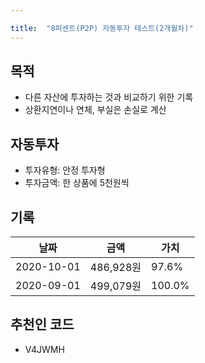 ```yaml
---

title:  "8퍼센트(P2P) 자동투자 테스트(2개월차)"
---
```


## 목적
- 다른 자산에 투자하는 것과 비교하기 위한 기록
- 상환지연이나 연체, 부실은 손실로 계산

## 자동투자
- 투자유형: 안정 투자형
- 투자금액: 한 상품에 5천원씩

## 기록

| 날짜 | 금액 | 가치 |
|------|----|--------|
| 2020-10-01 | 486,928원 | 97.6% |
| 2020-09-01 | 499,079원 | 100.0% |

## 추천인 코드
- V4JWMH
